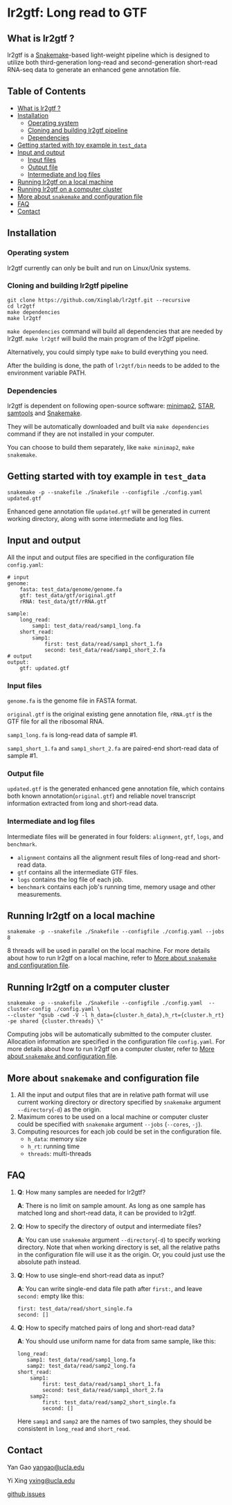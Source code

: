 # lr2gtf: Long read to GTF
## <a name="lr2gtf"></a>What is lr2gtf ?
lr2gtf is a [Snakemake](https://snakemake.readthedocs.io/en/stable/)-based light-weight pipeline which is designed to utilize both third-generation long-read and second-generation short-read RNA-seq data to generate an enhanced gene annotation file.


## Table of Contents

- [What is lr2gtf ?](#lr2gtf)
- [Installation](#install)
  - [Operating system](#os)
  - [Cloning and building lr2gtf pipeline](#build)
  - [Dependencies](#depen)
- [Getting started with toy example in `test_data`](#start)
- [Input and output](#input_output)
  - [Input files](#input)
  - [Output file](#output)
  - [Intermediate and log files](#intermediate)
- [Running lr2gtf on a local machine](#local)
- [Running lr2gtf on a computer cluster](#cluster)
- [More about `snakemake` and configuration file](#snakemake)
- [FAQ](#FAQ)
- [Contact](#contact)


## <a name="install"></a>Installation
### <a name="os"></a>Operating system
lr2gtf currently can only be built and run on Linux/Unix systems.

### <a name="build"></a>Cloning and building lr2gtf pipeline
```
git clone https://github.com/Xinglab/lr2gtf.git --recursive
cd lr2gtf
make dependencies
make lr2gtf
```
`make dependencies` command will build all dependencies that are needed by lr2gtf. `make lr2gtf` will build the main program of the lr2gtf pipeline. 

Alternatively, you could simply type `make` to build everything you need.

After the building is done, the path of `lr2gtf/bin` needs to be added to the environment variable PATH.

### <a name="depen"></a>Dependencies 
lr2gtf is dependent on following open-source software: [minimap2](https://github.com/lh3/minimap2), [STAR](https://github.com/alexdobin/STAR), [samtools](https://github.com/samtools/samtools) and [Snakemake](https://snakemake.readthedocs.io/en/stable/).

They will be automatically downloaded and built via `make dependencies` command if they are not installed in your computer.

You can choose to build them separately, like `make minimap2`, `make snakemake`.


## <a name="start"></a>Getting started with toy example in `test_data`
```
snakemake -p --snakefile ./Snakefile --configfile ./config.yaml updated.gtf
``` 
Enhanced gene annotation file `updated.gtf` will be generated in current working directory, along with some intermediate and log files.

## <a name="input_output"></a>Input and output
All the input and output files are specified in the configuration file `config.yaml`: 
```
# input
genome:
    fasta: test_data/genome/genome.fa
    gtf: test_data/gtf/original.gtf
    rRNA: test_data/gtf/rRNA.gtf

sample:
    long_read:
        samp1: test_data/read/samp1_long.fa
    short_read:
        samp1:
            first: test_data/read/samp1_short_1.fa
            second: test_data/read/samp1_short_2.fa
# output
output:
    gtf: updated.gtf 
```

### <a name="input"></a>Input files
`genome.fa` is the genome file in FASTA format.

`original.gtf` is the original existing gene annotation file, `rRNA.gtf` is the GTF file for all the ribosomal RNA.

`samp1_long.fa` is long-read data of sample #1.
 
`samp1_short_1.fa` and `samp1_short_2.fa` are paired-end short-read data of sample #1.

### <a name="output"></a>Output file
`updated.gtf` is the generated enhanced gene annotation file, which contains both known annotation(`original.gtf`) and reliable novel transcript information extracted from long and short-read data.

### <a name="intermediate"></a>Intermediate and log files
Intermediate files will be generated in four folders: `alignment`, `gtf`, `logs`, and `benchmark`.
* `alignment` contains all the alignment result files of long-read and short-read data.
* `gtf` contains all the intermediate GTF files.
* `logs` contains the log file of each job.
* `benchmark` contains each job's running time, memory usage and other measurements.

## <a name="local"></a>Running lr2gtf on a local machine
`snakemake -p --snakefile ./Snakefile --configfile ./config.yaml --jobs 8`

8 threads will be used in parallel on the local machine. For more details about how to run lr2gtf on a local machine, refer to [More about `snakemake` and configuration file](#snakemake).

 
## <a name="cluster"></a>Running lr2gtf on a computer cluster
```
snakemake -p --snakefile ./Snakefile --configfile ./config.yaml  --cluster-config ./config.yaml \
--cluster "qsub -cwd -V -l h_data={cluster.h_data},h_rt={cluster.h_rt} -pe shared {cluster.threads} \"
```
Computing jobs will be automatically submitted to the computer cluster. Allocation information are specified in the configuration file `config.yaml`. For more details about how to run lr2gtf on a computer cluster, refer to [More about `snakemake` and configuration file](#snakemake).   

## <a name="snakemake"></a>More about `snakemake` and configuration file
1. All the input and output files that are in relative path format will use current working directory or directory specified by `snakemake` argument `--directory`(`-d`) as the origin.
2. Maximum cores to be used on a local machine or computer cluster could be specified with `snakemake` argument `--jobs` (`--cores`, `-j`).
3. Computing resources for each job could be set in the configuration file. 
    * `h_data`: memory size
    * `h_rt`: running time
    * `threads`: multi-threads

## <a name="FAQ"></a>FAQ

1. **Q**: How many samples are needed for lr2gtf?

   **A**: There is no limit on sample amount. As long as one sample has matched long and short-read data, it can be provided to lr2gtf.

2. **Q**: How to specify the directory of output and intermediate files?

   **A**: You can use `snakemake` argument `--directory`(`-d`) to specify working directory. Note that when working directory is set, all the relative paths in the configuration file will use it as the origin. Or, you could just use the absolute path instead.
   
3. **Q**: How to use single-end short-read data as input?

   **A**: You can write single-end data file path after `first:`, and leave `second:` empty like this:
   ```
   first: test_data/read/short_single.fa
   second: []
   ```
   
4. **Q**: How to specify matched pairs of long and short-read data?

   **A**: You should use uniform name for data from same sample, like this:
   ```
   long_read:
      samp1: test_data/read/samp1_long.fa
      samp2: test_data/read/samp2_long.fa
   short_read:
       samp1:
           first: test_data/read/samp1_short_1.fa
           second: test_data/read/samp1_short_2.fa
       samp2:
           first: test_data/read/samp2_short_single.fa
           second: []
   ```
   Here `samp1` and `samp2` are the names of two samples, they should be consistent in `long_read` and `short_read`. 


## <a name="contact"></a>Contact
Yan Gao yangao@ucla.edu

Yi Xing yxing@ucla.edu

[github issues](https://github.com/Xinglab/lr2gtf/issues)

  
